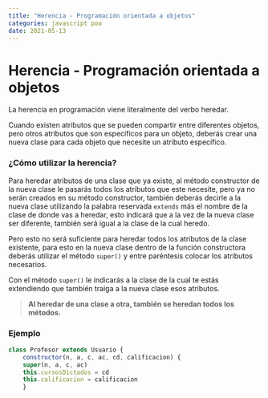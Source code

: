 ```yaml
---
title: "Herencia - Programación orientada a objetos"
categories: javascript poo
date: 2021-05-13
---
```


# Herencia - Programación orientada a objetos

La herencia en programación viene literalmente del verbo heredar.

Cuando existen atributos que se pueden compartir entre diferentes objetos, pero otros atributos que son específicos para un objeto, deberás crear una nueva clase para cada objeto que necesite un atributo específico.

### ¿Cómo utilizar la herencia?

Para heredar atributos de una clase que ya existe, al método constructor de la nueva clase le pasarás todos los atributos que este necesite, pero ya no serán creados en su método constructor, también deberás decirle a la nueva clase utilizando la palabra reservada `extends` más el nombre de la clase de donde vas a heredar, esto indicará que a la vez de la nueva clase ser diferente, también será igual a la clase de la cual heredo.

Pero esto no será suficiente para heredar todos los atributos de la clase existente, para esto en la nueva clase dentro de la función constructora deberás utilizar el método `super()` y entre paréntesis colocar los atributos necesarios.

Con el método `super()` le indicarás a la clase de la cual te estás extendiendo que también traiga a la nueva clase esos atributos.

> **Al heredar de una clase a otra, también se heredan todos los métodos.**

### Ejemplo

````js
class Profesor extends Usuario {
	constructor(n, a, c, ac, cd, calificacion) {
	super(n, a, c, ac)
	this.cursosDictados = cd
	this.calificacion = calificacion
	}
````